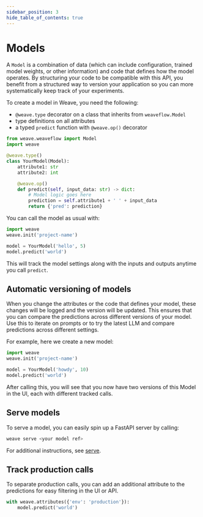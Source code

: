```yaml
---
sidebar_position: 3
hide_table_of_contents: true
---
```


# Models

A `Model` is a combination of data (which can include configuration, trained model weights, or other information) and code that defines how the model operates. By structuring your code to be compatible with this API, you benefit from a structured way to version your application so you can more systematically keep track of your experiments.

To create a model in Weave, you need the following:
- `@weave.type` decorator on a class that inherits from `weaveflow.Model`
- type definitions on all attributes
- a typed `predict` function with `@weave.op()` decorator

```python
from weave.weaveflow import Model
import weave

@weave.type()
class YourModel(Model):
    attribute1: str
    attribute2: int

    @weave.op()
    def predict(self, input_data: str) -> dict:
        # Model logic goes here
        prediction = self.attribute1 + ' ' + input_data
        return {'pred': prediction}
```

You can call the model as usual with:
```python
import weave
weave.init('project-name')

model = YourModel('hello', 5)
model.predict('world')
```

This will track the model settings along with the inputs and outputs anytime you call `predict`.

## Automatic versioning of models

When you change the attributes or the code that defines your model, these changes will be logged and the version will be updated.
This ensures that you can compare the predictions across different versions of your model. Use this to iterate on prompts or to try the latest LLM and compare predictions across different settings. 

For example, here we create a new model:
```python
import weave
weave.init('project-name')

model = YourModel('howdy', 10)
model.predict('world')
```

After calling this, you will see that you now have two versions of this Model in the UI, each with different tracked calls.

## Serve models

To serve a model, you can easily spin up a FastAPI server by calling:
```bash
weave serve <your model ref>
```

For additional instructions, see [serve](/guides/tools/serve).

## Track production calls

To separate production calls, you can add an additional attribute to the predictions for easy filtering in the UI or API. 

```python
with weave.attributes({'env': 'production'}):
    model.predict('world')
```
